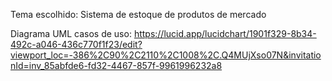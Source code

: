 Tema escolhido: Sistema de estoque de produtos de mercado

Diagrama UML casos de uso: https://lucid.app/lucidchart/1901f329-8b34-492c-a046-436c770f1f23/edit?viewport_loc=-386%2C90%2C2110%2C1008%2C.Q4MUjXso07N&invitationId=inv_85abfde6-fd32-4467-857f-9961996232a8
